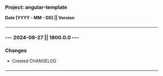 ###

### **Project: angular-template**

**Date [YYYY - MM - DD] || Version**

###

---

###

### **--- 2024-08-27 || 1800.0.0 ---**

### **Changes**

- Created CHANGELOG

###

---
